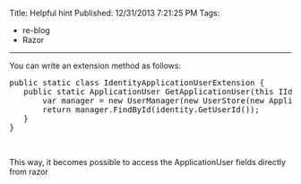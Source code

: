 Title: Helpful hint
Published: 12/31/2013 7:21:25 PM
Tags:
- re-blog
- Razor
---
<p>You can write an extension method as follows:</p>
<pre>public static class IdentityApplicationUserExtension {<br />&nbsp; &nbsp;public static ApplicationUser GetApplicationUser(this IIdentity identity) {<br />       var manager = new UserManager(new UserStore(new ApplicationDbContext()));<br />       return manager.FindById(identity.GetUserId());<br />   }<br />}</pre>
<p>&nbsp;</p>
<p>This way, it becomes possible to access the ApplicationUser fields directly from razor</p>
